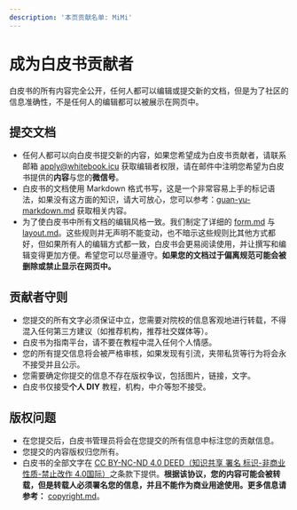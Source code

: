 ```yaml
---
description: '本页贡献名单: MiMi'
---
```


# 成为白皮书贡献者

白皮书的所有内容完全公开，任何人都可以编辑或提交新的文档，但是为了社区的信息准确性，不是任何人的编辑都可以被展示在网页中。

## 提交文档

* 任何人都可以向白皮书提交新的内容，如果您希望成为白皮书贡献者，请联系邮箱 [apply@whitebook.icu](mailto:apply@whitebook.icu) 获取编辑者权限，请在邮件中注明您希望为白皮书提供的**内容**与您的**微信号**。
* 白皮书的文档使用 Markdown 格式书写，这是一个非常容易上手的标记语法，如果没有这方面的知识，请大可放心，您可以参考：[guan-yu-markdown.md](editor/guan-yu-markdown.md "mention") 获取相关内容。
* 为了使白皮书中所有文档的编辑风格一致。我们制定了详细的 [form.md](editor/form.md "mention") 与 [layout.md](editor/layout.md "mention")。这些规则并无声明不能变动，也不暗示这些规则比其他方式都好，但如果所有人的编辑方式都一致，白皮书会更易阅读使用，并让撰写和编辑变得更加方便。希望您可以尽量遵守。**如果您的文档过于偏离规范可能会被删除或禁止显示在网页中。**

## 贡献者守则

* 您提交的所有文字必须保证中立，您需要对院校的信息客观地进行转载，不得混入任何第三方建议（如推荐机构，推荐社交媒体等）。
* 白皮书为指南平台，请不要在教程中混入任何个人情感。
* 您的所有提交信息将会被严格审核，如果发现有引流，夹带私货等行为将会永不接受并且公示。
* 您需要确定你提交的信息不存在版权争议，包括图片，链接，文字。
* 白皮书仅接受**个人 DIY** 教程，机构，中介等恕不接受。

## 版权问题

* 在您提交后，白皮书管理员将会在您提交的所有信息中标注您的贡献信息。
* 您提交的内容版权归您所有。
* 白皮书的全部文字在 [CC BY-NC-ND 4.0 DEED（知识共享 署名 标识-非商业性质-禁止改作 4.0国际）](https://creativecommons.org/licenses/by-nc-nd/4.0/deed.zh-hant)之条款下提供。**根据该协议，您的内容可能会被转载，但是转载人必须署名您的信息，并且不能作为商业用途使用。更多信息请参考：** [copyright.md](copyright.md "mention")。
